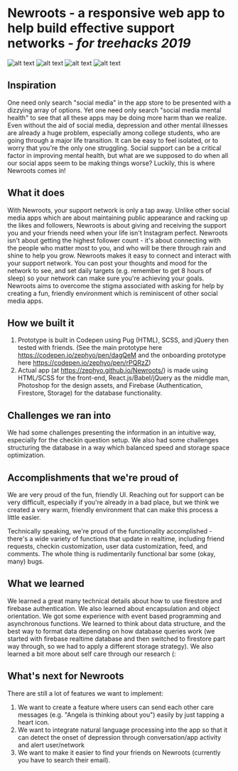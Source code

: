 # Newroots - a responsive web app to help build effective support networks - *for treehacks 2019*

![alt text](https://challengepost-s3-challengepost.netdna-ssl.com/photos/production/software_photos/000/762/668/datas/gallery.jpg) ![alt text](https://challengepost-s3-challengepost.netdna-ssl.com/photos/production/software_photos/000/766/593/datas/gallery.jpg)
![alt text](https://challengepost-s3-challengepost.netdna-ssl.com/photos/production/software_photos/000/766/594/datas/gallery.jpg)
![alt text](https://challengepost-s3-challengepost.netdna-ssl.com/photos/production/software_photos/000/766/595/datas/gallery.jpg)

## Inspiration
One need only search "social media" in the app store to be presented with a dizzying array of options. Yet one need only search "social media mental health" to see that all these apps may be doing more harm than we realize.  Even without the aid of social media, depression and other mental illnesses are already a huge problem, especially among college students, who are going through a major life transition. It can be easy to feel isolated, or to worry that you're the only one struggling. Social support can be a critical factor in improving mental health, but what are we supposed to do when all our social apps seem to be making things worse? Luckily, this is where Newroots comes in!

## What it does
With Newroots, your support network is only a tap away. Unlike other social media apps which are about maintaining public appearance and racking up the likes and followers, Newroots is about giving and receiving the support you and your friends need when your life isn't Instagram perfect. Newroots isn't about getting the highest follower count - it's about connecting with the people who matter most to you, and who will be there through rain and shine to help you grow.  Newroots makes it easy to connect and interact with your support network. You can post your thoughts and mood for the network to see, and set daily targets (e.g. remember to get 8 hours of sleep) so your network can make sure you're achieving your goals. Newroots aims to overcome the stigma associated with asking for help by creating a fun, friendly environment which is reminiscent of other social media apps. 

## How we built it
1. Prototype is built in Codepen using Pug (HTML), SCSS, and jQuery then tested with friends. (See the main prototype here https://codepen.io/zephyo/pen/dagQeM and the onboarding prototype here https://codepen.io/zephyo/pen/rPQRzZ)
2. Actual app (at https://zephyo.github.io/Newroots/) is made using HTML/SCSS for the front-end, React.js/Babel/jQuery as the middle man, Photoshop for the design assets, and Firebase (Authentication, Firestore, Storage) for the database functionality.


## Challenges we ran into
We had some challenges presenting the information in an intuitive way, especially for the checkin question setup. 
We also had some challenges structuring the database in a way which balanced speed and storage space optimization. 

## Accomplishments that we're proud of
We are very proud of the fun, friendly UI. Reaching out for support can be very difficult, especially if you're already in a bad place, but we think we created a very warm, friendly environment that can make this process a little easier. 

Technically speaking, we're proud of the functionality accomplished - there's a wide variety of functions that update in realtime, including friend requests, checkin customization, user data customization, feed, and comments. The whole thing is rudimentarily functional bar some (okay, many) bugs.

## What we learned
We learned a great many technical details about how to use firestore and firebase authentication. We also learned about encapsulation and object orientation. We got some experience with event based programming and asynchronous functions. We learned to think about data structure, and the best way to format data depending on how database queries work (we started with firebase realtime database and then switched to firestore part way through, so we had to apply a different storage strategy). We also learned a bit more about self care through our research (:

## What's next for Newroots
There are still a lot of features we want to implement: 
1. We want to create a feature where users can send each other care messages (e.g. "Angela is thinking about you") easily by just tapping a heart icon.
2. We want to integrate natural language processing into the app so that it can detect the onset of depression through conversation/app activity and alert user/network
3. We want to make it easier to find your friends on Newroots (currently you have to search their email). 

